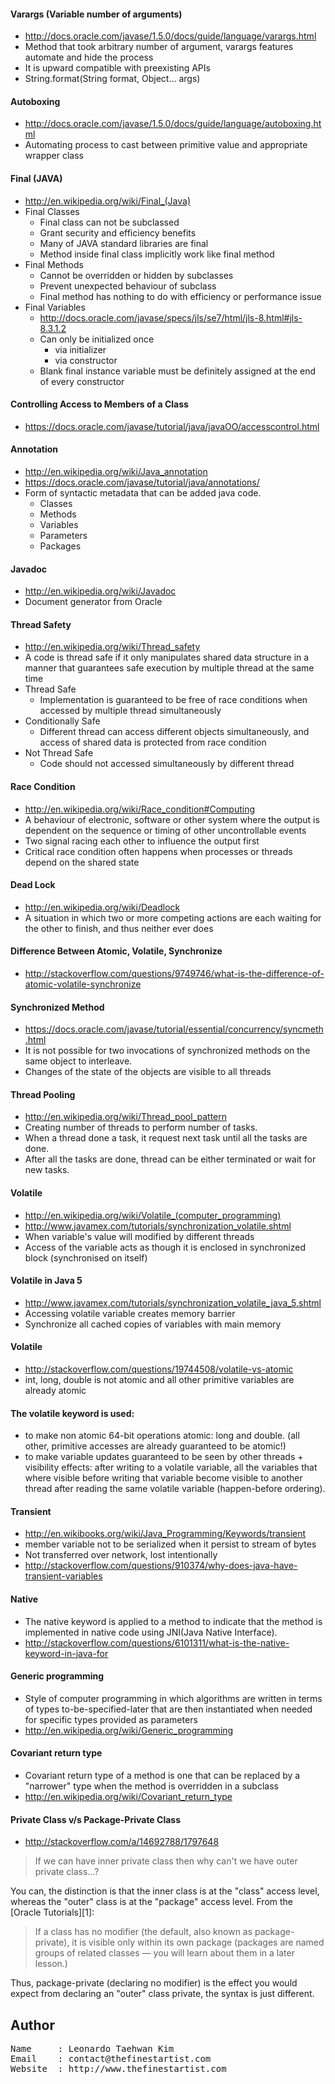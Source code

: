 #### Varargs (Variable number of arguments)
- http://docs.oracle.com/javase/1.5.0/docs/guide/language/varargs.html
- Method that took arbitrary number of argument, varargs features automate and hide the process
- It is upward compatible with preexisting APIs
- String.format(String format, Object… args)

#### Autoboxing
- http://docs.oracle.com/javase/1.5.0/docs/guide/language/autoboxing.html
- Automating process to cast between primitive value and appropriate wrapper class

#### Final (JAVA)
- http://en.wikipedia.org/wiki/Final_(Java)
- Final Classes
    - Final class can not be subclassed
    - Grant security and efficiency benefits
    - Many of JAVA standard libraries are final
    - Method inside final class implicitly work like final method
- Final Methods
    - Cannot be overridden or hidden by subclasses
    - Prevent unexpected behaviour of subclass
    - Final method has nothing to do with efficiency or performance issue
- Final Variables
    - http://docs.oracle.com/javase/specs/jls/se7/html/jls-8.html#jls-8.3.1.2
    - Can only be initialized once
        - via initializer
        - via constructor
    - Blank final instance variable must be definitely assigned at the end of every constructor

#### Controlling Access to Members of a Class
- https://docs.oracle.com/javase/tutorial/java/javaOO/accesscontrol.html

#### Annotation
- http://en.wikipedia.org/wiki/Java_annotation
- https://docs.oracle.com/javase/tutorial/java/annotations/
- Form of syntactic metadata that can be added java code.
    - Classes
    - Methods
    - Variables
    - Parameters
    - Packages

#### Javadoc
- http://en.wikipedia.org/wiki/Javadoc
- Document generator from Oracle

#### Thread Safety
- http://en.wikipedia.org/wiki/Thread_safety
- A code is thread safe if it only manipulates shared data structure in a manner that guarantees safe execution by multiple thread at the same time
- Thread Safe
    - Implementation is guaranteed to be free of race conditions when accessed by multiple thread simultaneously
- Conditionally Safe
    - Different thread can access different objects simultaneously, and access of shared data is protected from race condition
- Not Thread Safe
    - Code should not accessed simultaneously by different thread

#### Race Condition
- http://en.wikipedia.org/wiki/Race_condition#Computing
- A behaviour of electronic, software or other system where the output is dependent on the sequence or timing of other uncontrollable events
- Two signal racing each other to influence the output first
- Critical race condition often happens when processes or threads depend on the shared state

#### Dead Lock
- http://en.wikipedia.org/wiki/Deadlock
- A situation in which two or more competing actions are each waiting for the other to finish, and thus neither ever does

#### Difference Between Atomic, Volatile, Synchronize
- http://stackoverflow.com/questions/9749746/what-is-the-difference-of-atomic-volatile-synchronize

#### Synchronized Method
- https://docs.oracle.com/javase/tutorial/essential/concurrency/syncmeth.html
- It is not possible for two invocations of synchronized methods on the same object to interleave.
- Changes of the state of the objects are visible to all threads

#### Thread Pooling
- http://en.wikipedia.org/wiki/Thread_pool_pattern
- Creating number of threads to perform number of tasks.
- When a thread done a task, it request next task until all the tasks are done.
- After all the tasks are done, thread can be either terminated or wait for new tasks.

#### Volatile
- http://en.wikipedia.org/wiki/Volatile_(computer_programming)
- http://www.javamex.com/tutorials/synchronization_volatile.shtml
- When variable's value will modified by different threads
- Access of the variable acts as though it is enclosed in synchronized block (synchronised on itself)

#### Volatile in Java 5
- http://www.javamex.com/tutorials/synchronization_volatile_java_5.shtml
- Accessing volatile variable creates memory barrier
- Synchronize all cached copies of variables with main memory

#### Volatile
- http://stackoverflow.com/questions/19744508/volatile-vs-atomic
- int, long, double is not atomic and all other primitive variables are already atomic

#### The volatile keyword is used:
- to make non atomic 64-bit operations atomic: long and double. (all other, primitive accesses are already guaranteed to be atomic!)
- to make variable updates guaranteed to be seen by other threads + visibility effects: after writing to a volatile variable, all the variables that where visible before writing that variable become visible to another thread after reading the same volatile variable (happen-before ordering).

#### Transient
- http://en.wikibooks.org/wiki/Java_Programming/Keywords/transient
- member variable not to be serialized when it persist to stream of bytes
- Not transferred over network, lost intentionally
- http://stackoverflow.com/questions/910374/why-does-java-have-transient-variables

#### Native
- The native keyword is applied to a method to indicate that the method is implemented in native code using JNI(Java Native Interface).
- http://stackoverflow.com/questions/6101311/what-is-the-native-keyword-in-java-for

#### Generic programming
- Style of computer programming in which algorithms are written in terms of types to-be-specified-later that are then instantiated when needed for specific types provided as parameters
- http://en.wikipedia.org/wiki/Generic_programming

#### Covariant return type
- Covariant return type of a method is one that can be replaced by a "narrower" type when the method is overridden in a subclass
- http://en.wikipedia.org/wiki/Covariant_return_type


#### Private Class v/s Package-Private Class
  * http://stackoverflow.com/a/14692788/1797648

> If we can have inner private class then why can't we have outer
> private class...?

You can, the distinction is that the inner class is at the "class" access level, whereas the "outer" class is at the "package" access level. From the [Oracle Tutorials][1]:

> If a class has no modifier (the default, also known as package-private), it is visible only within its own package (packages are named groups of related classes — you will learn about them in a later lesson.)

Thus, package-private (declaring no modifier) is the effect you would expect from declaring an "outer" class private, the syntax is just different.  


## Author
<pre class="prettyprint">
Name     : Leonardo Taehwan Kim
Email    : contact@thefinestartist.com
Website  : http://www.thefinestartist.com
</pre>
